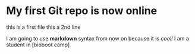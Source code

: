 # My first Git repo is now online
this is a first file
this a 2nd line

I am going to use **markdown** syntax from now on because it is _cool!_
I am a student in [bioboot camp] 
